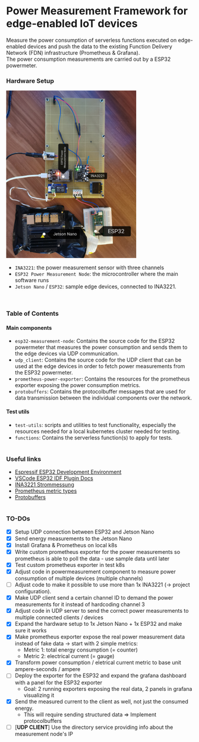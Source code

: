 # Power Measurement Framework for edge-enabled IoT devices

Measure the power consumption of serverless functions executed on edge-enabled devices and push the data to the existing Function Delivery Network (FDN) infrastructure (Prometheus & Grafana).<br>
The power consumption measurements are carried out by a ESP32 powermeter.

### Hardware Setup

<img src="./img/hardware_setup.jpg" height="450px" width="350px">

- `INA3221`: the power measurement sensor with three channels
- `ESP32 Power Measurement Node`: the microcontroller where the main software runs
- `Jetson Nano` / `ESP32`: sample edge devices, connected to INA3221.
<br>

### Table of Contents
#### Main components
- `esp32-measurement-node`: Contains the source code for the ESP32 powermeter that measures the power consumption and sends them to the edge devices via UDP communication.
- `udp_client`: Contains the source code for the UDP client that can be used at the edge devices in order to fetch power measurements from the ESP32 powermeter.
- `prometheus-power-exporter`: Contains the resources for the prometheus exporter exposing the power consumption metrics.
- `protobuffers`: Contains the protocolbuffer messages that are used for data transmission between the individual components over the network.

#### Test utils
- `test-utils`: scripts and utilities to test functionality, especially the resources needed for a local kubernetes cluster needed for testing.
- `functions`: Contains the serverless function(s) to apply for tests.

#

### Useful links
- [Espressif ESP32 Development Environment](https://docs.espressif.com/projects/esp-idf/en/latest/esp32/get-started/index.html)
- [VSCode ESP32 IDF Plugin Docs](https://github.com/espressif/vscode-esp-idf-extension/blob/master/docs/tutorial/toc.md)
- [INA3221 Strommessung](https://www.raspberry-pi-geek.de/ausgaben/rpg/2019/02/strom-und-spannungssensor-ina3221/)
- [Prometheus metric types](https://prometheus.io/docs/concepts/metric_types/#summary)
- [Protobuffers](https://developers.google.com/protocol-buffers/docs/proto3)
#

### TO-DOs
- [x] Setup UDP connection between ESP32 and Jetson Nano
- [x] Send energy measurements to the Jetson Nano
- [x] Install Grafana & Prometheus on local k8s
- [x] Write custom prometheus exporter for the power measurements so prometheus is able to poll the data - use sample data until later
- [x] Test custom prometheus exporter in test k8s
- [x] Adjust code in powermeasurement component to measure power consumption of multiple devices (multiple channels)
- [ ] Adjust code to make it possible to use more than 1x INA3221 (-> project configuration).
- [x] Make UDP client send a certain channel ID to demand the power measurements for it instead of hardcoding channel 3 
- [x] Adjust code in UDP server to send the correct power measurements to multiple connected clients / devices
- [x] Expand the hardware setup to 1x Jetson Nano + 1x ESP32 and make sure it works
- [x] Make prometheus exporter expose the real power measurement data instead of fake data -> start with 2 simple metrics:
  - Metric 1: total energy consumption (= counter)
  - Metric 2: electrical current (= gauge)
- [x] Transform power consumption / eletrical current metric to base unit ampere-seconds / ampere
- [ ] Deploy the exporter for the ESP32 and expand the grafana dashboard with a panel for the ESP32 exporter 
  - Goal: 2 running exporters exposing the real data, 2 panels in grafana visualizing it
- [x] Send the measured current to the client as well, not just the consumed energy. 
  - This will require sending structured data => Implement protocolbuffers
- [ ] [__UDP CLIENT__] Use the directory service providing info about the measurement node's IP
